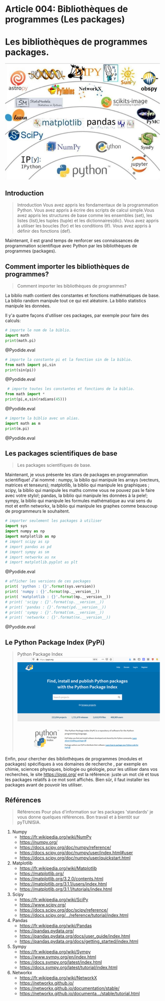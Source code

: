 <!--

author:   (c) riadh BEN NESSIB
email:    riadhbennessib@gmail.com
version:  0.1.0
language: fr
logo:     https://raw.githubusercontent.com/pyTUNISIA/home/master/images/py/pyTUNISIA.png
comment:  pyTUNISIA: Programmation Scientifique avec python..
script:   https://pyodide-cdn2.iodide.io/v0.15.0/full/pyodide.js
mode:  Textbook
@onload
window.languagePluginUrl = 'https://pyodide-cdn2.iodide.io/v0.15.0/full/'
window.pyodide_ready = false;
window.pyodide_modules = new Set()
window.py_packages = ["matplotlib", "numpy"]
window.loadModules = function() {
  languagePluginLoader.then(() => {
    console.log("pyodide is ready")
    if (window.py_packages) {

      for( let i = 0; i < window.py_packages.length; i++ ) {
        window.pyodide_modules.add(window.py_packages[i])
      }

      pyodide.loadPackage(window.py_packages).then(() => {
        console.log("all packages loaded")
        window.pyodide_ready = true;
      });
    }
    else {
      window.pyodide_ready = true;
    }
  })
}

window.loadModules()

@end


@Pyodide.eval: @Pyodide.eval_(@uid)

@Pyodide.eval_
<script>

function initPlot() {
try {

pyodide.runPython(`
import io, base64

try:
  img_str_
except NameError:
  img_str_ = {}

def plot(fig, id="plot-@0"):
  buf = io.BytesIO()
  fig.savefig(buf, format='png')
  buf.seek(0)
  img_str_[id] = "data:image/png;base64," + base64.b64encode(buf.read()).decode('UTF-8')
`)
} catch (e) {}
}

function copyPlot() {
  if ( pyodide.globals.img_str_["plot-@0"] ) {
    document.getElementById("plot-@0").src = pyodide.globals.img_str_["plot-@0"]
    document.getElementById("plot-@0").parentElement.style = ""
  }
}

////////////////////////////////////////////////////

function runPython() {
  if (window.pyodide_ready) {
    pyodide.globals.print = (...e) => { e = e.slice(0,-1); console.log(...e) };
    setTimeout(() => {
      try {
        initPlot()

        let fin = pyodide.runPython(`@input`)
        if (fin) {
          console.log(fin)
        }
        copyPlot()
        send.lia("LIA: stop")
      } catch(e) {
        //window.py_packages = ["matplotlib"]
        let module = e.message.match(/ModuleNotFoundError: No module named '([^']+)/g)
        if (! module) {
          console.error(e)
          //let msg = e.message.match(/File "<unknown>", line (\d+)\n.*\n.*\n.*/g)
          //window.console.log(msg[0])
          send.lia("LIA: stop")
        }
        else if (module.length != 0) {
          module = module[0].split("'")[1]
          if (window.pyodide_modules.has(module)) {
            console.error(e)
            send.lia("LIA: stop")
          } else {
            console.debug("downloading module =>", module)
            window.py_packages = [ module ]
            window.pyodide_ready = false
            window.loadModules()
            runPython()
          }
        }
        else {
          console.error(e)

          send.lia("LIA: stop")
        }
      }
    }, 100)
  } else {
    setTimeout(runPython, 234)
  }
}

runPython()

"LIA: wait";
</script>

<div id="pyplotdiv" style="display:none"><img id="plot-@0" /></div>

<script>
try {
if ( pyodide.globals.img_str_["plot-@0"] )
  document.getElementById("plot-@0").src = pyodide.globals.img_str_["plot-@0"]
  document.getElementById("plot-@0").parentElement.style = ""
} catch(e) {}

</script>

@end

-->

# Article 004: Bibliothèques de programmes (Les packages)

# Les bibliothèques de programmes packages.

![](https://raw.githubusercontent.com/pyTUNISIA/home/master/images/py/ScientificPythonLogos02.jpg)<!--
style = "width: 400px;
        Height:300px;
        display: flex;
        align-items: center;
        justify-content: center;
        border: 5px solid;
         // filter: grayscale(100%);"
-->
## Introduction
> Introduction
Vous avez appris les fondamentaux de la programmation Python. Vous avez appris à écrire des scripts de calcul simple.Vous avez appris les structures de base comme les ensembles (set), les listes (list),les tuples (tuple) et les dictionnaires(dic). Vous avez appris à utiliser les boucles (for) et les conditions (If). Vous avez appris à définir des fonctions (def).

Maintenant, il est grand temps de renforcer ses connaissances de programmation scientifique avec Python par les bibliothèques de programmes (packages).

## Comment importer les bibliothèques de programmes?
> Comment importer les bibliothèques de programmes?

La biblio math contient des constantes et fonctions mathématiques de base. La biblio random manipule tout ce qui est aléatoire. La biblio statistics manipule les données.

Il y'a quatre façons d'utiliser ces packages, par exemple pour faire des calculs:

```python
# importe le nom de la biblio.
import math       
print(math.pi)

```
@Pyodide.eval

```python
# importe la constante pi et la fonction sin de la biblio.
from math import pi,sin 
print(sin(pi))

```
@Pyodide.eval

```python
 # importe toutes les constantes et fonctions de la biblio.
from math import * 
print(pi,e,sin(radians(45))) 

```
@Pyodide.eval

```python
# importe la biblio avec un alias.
import math as m    
print(m.pi)

```
@Pyodide.eval

## Les packages scientifiques de base
> Les packages scientifiques de base.

Maintenant, je vous présente les stars de packages en programmation scientifique! J'ai nommé : numpy, la biblio qui manipule les arrays (vecteurs, matrices et tenseurs); matplotlib, la biblio qui manipule les graphiques ; scipy, la biblio qui manipule les maths comme vous ne pouvez pas le faire avec votre stylo!; pandas, la biblio qui manipule les données à la pele!; sympy, la biblio qui manipule les formules mathématique au vrai sens du mot et enfin networkx, la biblio qui manipule les graphes comme beaucoup de programmeurs le souhaitent.

```python
# importer seulement les packages à utiliser
import sys
import numpy as np
import matplotlib as mp
# import scipy as sp
# import pandas as pd
# import sympy as sm
# import networkx as nx
# import matplotlib.pyplot as plt

```
@Pyodide.eval

```python
# afficher les versions de ces packages
print( 'python : {}'.format(sys.version))
print( 'numpy : {}'.format(np.__version__))
print( 'matplotlib : {}'.format(mp.__version__))
# print( 'scipy : {}'.format(sp.__version__))
# print( 'pandas : {}'.format(pd.__version__))
# print( 'sympy : {}'.format(sm.__version__))
# print( 'networkx : {}'.format(nx.__version__))

```
@Pyodide.eval

## Le Python Package Index (PyPi)
>  Python Package Index
![](https://raw.githubusercontent.com/pyTUNISIA/home/master/images/py/PyPi.PNG)<!--
style = "width: 400px;
        Height:200px;
        display: flex;
        align-items: center;
        justify-content: center;
        border: 5px solid;
         // filter: grayscale(100%);"
-->

Enfin, pour chercher des bibliothèques de programmes (modules et packages) spécifiques à vos domaines de recherche , par exemple en chimie, sciences physiques, biologie ou géologie, pour les utiliser dans vos recherches, le site https://pypi.org/ est la référence: juste un mot clé et tous les packages relatifs à ce mot sont affichés. Bien sûr, il faut installer les packages avant de pouvoir les utiliser.

## Références
> Références
Pour plus d'information sur les packages 'standards' je vous donne quelques références.
Bon travail et à bientôt sur pyTUNISIA.


1.  Numpy
    * https://fr.wikipedia.org/wiki/NumPy
    * https://numpy.org/
    * https://docs.scipy.org/doc/numpy/reference/
    * https://docs.scipy.org/doc/numpy/user/index.html#user
    * https://docs.scipy.org/doc/numpy/user/quickstart.html
2.  Matplotlib
    * https://fr.wikipedia.org/wiki/Matplotlib
    * https://matplotlib.org/
    * https://matplotlib.org/3.2.0/contents.html
    * https://matplotlib.org/3.1.1/users/index.html
    * https://matplotlib.org/3.1.1/tutorials/index.html
3.  Scipy
    * https://fr.wikipedia.org/wiki/SciPy
    * https://www.scipy.org/
    * https://docs.scipy.org/doc/scipy/reference/
    * https://docs.scipy.org/.../reference/tutorial/index.html
4.  Pandas
    * https://fr.wikipedia.org/wiki/Pandas
    * https://pandas.pydata.org/
    * https://pandas.pydata.org/docs/user_guide/index.html
    * https://pandas.pydata.org/docs/getting_started/index.html
5.  Sympy
    * https://fr.wikipedia.org/wiki/Sympy
    * https://www.sympy.org/en/index.html
    * https://docs.sympy.org/latest/index.html
    * https://docs.sympy.org/latest/tutorial/index.html
6.  Networkx
    * https://fr.wikipedia.org/wiki/NetworkX
    * https://networkx.github.io/
    * https://networkx.github.io/documentation/stable/
    * https://networkx.github.io/documenta.../stable/tutorial.html
